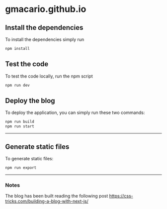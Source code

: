 # gmacario.github.io

## Install the dependencies

To install the dependencies simply run

```sh
npm install
```

## Test the code
To test the code locally, run the npm script

```sh
npm run dev
```

## Deploy the blog

To deploy the application, you can simply run these two commands:

```sh
npm run build
npm run start
```

---

## Generate static files

To generate static files:

```sh
npm run export
```

---

### Notes

The blog has been built reading the following post
<https://css-tricks.com/building-a-blog-with-next-js/>

<!-- EOF -->